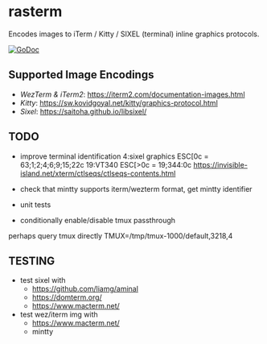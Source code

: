 # rasterm
Encodes images to iTerm / Kitty / SIXEL (terminal) inline graphics protocols.

[![GoDoc](https://godoc.org/github.com/BourgeoisBear/rasterm?status.png)](http://godoc.org/github.com/BourgeoisBear/rasterm)

## Supported Image Encodings
- *WezTerm & iTerm2*: https://iterm2.com/documentation-images.html
- *Kitty*: https://sw.kovidgoyal.net/kitty/graphics-protocol.html
- *Sixel*: https://saitoha.github.io/libsixel/

## TODO
- improve terminal identification
	4:sixel graphics
	ESC[0c = 63;1;2;4;6;9;15;22c
	19:VT340
	ESC[>0c = 19;344:0c
	https://invisible-island.net/xterm/ctlseqs/ctlseqs-contents.html

- check that mintty supports iterm/wezterm format, get mintty identifier
- unit tests
- conditionally enable/disable tmux passthrough

perhaps query tmux directly
TMUX=/tmp/tmux-1000/default,3218,4

## TESTING
- test sixel with
	- https://github.com/liamg/aminal
	- https://domterm.org/
	- https://www.macterm.net/
- test wez/iterm img with
	- https://www.macterm.net/
  - mintty

